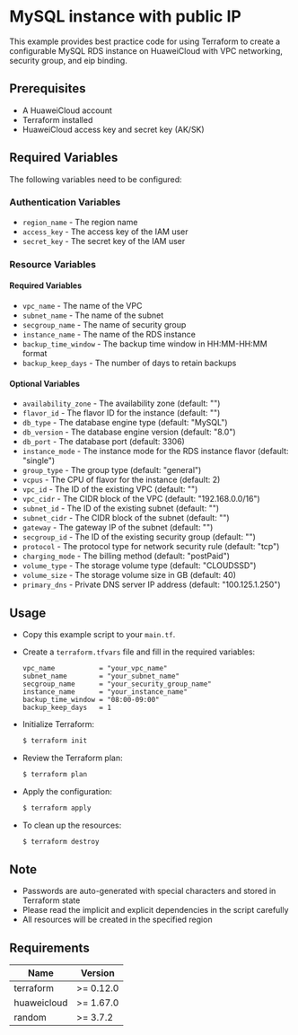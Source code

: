 # MySQL instance with public IP

This example provides best practice code for using Terraform to create a configurable MySQL RDS instance on
HuaweiCloud with VPC networking, security group, and eip binding.

## Prerequisites

* A HuaweiCloud account
* Terraform installed
* HuaweiCloud access key and secret key (AK/SK)

## Required Variables

The following variables need to be configured:

### Authentication Variables

* `region_name` - The region name
* `access_key` - The access key of the IAM user
* `secret_key` - The secret key of the IAM user

### Resource Variables

#### Required Variables

* `vpc_name` - The name of the VPC
* `subnet_name` - The name of the subnet
* `secgroup_name` - The name of security group
* `instance_name` - The name of the RDS instance
* `backup_time_window` - The backup time window in HH:MM-HH:MM format
* `backup_keep_days` - The number of days to retain backups

#### Optional Variables

* `availability_zone` - The availability zone (default: "")
* `flavor_id` - The flavor ID for the instance (default: "")
* `db_type` - The database engine type (default: "MySQL")
* `db_version` - The database engine version (default: "8.0")
* `db_port` -  The database port (default: 3306)
* `instance_mode` - The instance mode for the RDS instance flavor (default: "single")
* `group_type` - The group type (default: "general")
* `vcpus` - The CPU of flavor for the instance (default: 2)
* `vpc_id` - The ID of the existing VPC (default: "")
* `vpc_cidr` - The CIDR block of the VPC (default: "192.168.0.0/16")
* `subnet_id` - The ID of the existing subnet (default: "")
* `subnet_cidr` - The CIDR block of the subnet (default: "")
* `gateway` - The gateway IP of the subnet (default: "")
* `secgroup_id` - The ID of the existing security group (default: "")
* `protocol` - The protocol type for network security rule (default: "tcp")
* `charging_mode` - The billing method (default: "postPaid")
* `volume_type` - The storage volume type (default: "CLOUDSSD")
* `volume_size` - The storage volume size in GB (default: 40)
* `primary_dns` - Private DNS server IP address (default: "100.125.1.250")

## Usage

* Copy this example script to your `main.tf`.

* Create a `terraform.tfvars` file and fill in the required variables:

  ```hcl
  vpc_name           = "your_vpc_name"
  subnet_name        = "your_subnet_name"
  secgroup_name      = "your_security_group_name"
  instance_name      = "your_instance_name"
  backup_time_window = "08:00-09:00"
  backup_keep_days   = 1
  ```

* Initialize Terraform:

  ```bash
  $ terraform init
  ```

* Review the Terraform plan:

  ```bash
  $ terraform plan
  ```

* Apply the configuration:

  ```bash
  $ terraform apply
  ```

* To clean up the resources:

  ```bash
  $ terraform destroy
  ```

## Note

* Passwords are auto-generated with special characters and stored in Terraform state
* Please read the implicit and explicit dependencies in the script carefully
* All resources will be created in the specified region

## Requirements

| Name        | Version    |
|-------------|------------|
| terraform   | >= 0.12.0  |
| huaweicloud | >= 1.67.0  |
| random      | >= 3.7.2   |
